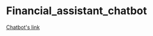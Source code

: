 # Financial_assistant_chatbot
[Chatbot's link ](https://umardrazarshad-1st-project-gemini-app-tlasvu.streamlit.app/)
